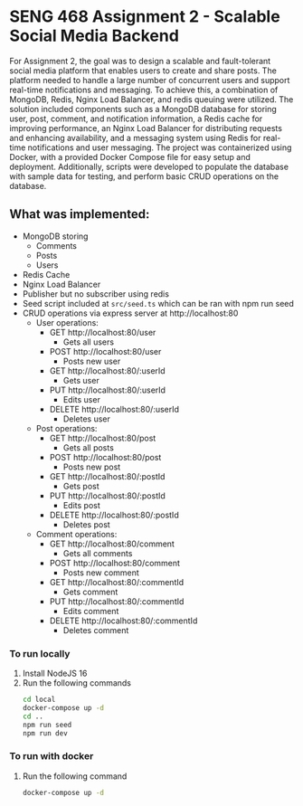 # SENG 468 Assignment 2 - Scalable Social Media Backend

For Assignment 2, the goal was to design a scalable and fault-tolerant social media platform that enables users to create and share posts. The platform needed to handle a large number of concurrent users and support real-time notifications and messaging. To achieve this, a combination of MongoDB, Redis, Nginx Load Balancer, and redis queuing were utilized. The solution included components such as a MongoDB database for storing user, post, comment, and notification information, a Redis cache for improving performance, an Nginx Load Balancer for distributing requests and enhancing availability, and a messaging system using Redis for real-time notifications and user messaging. The project was containerized using Docker, with a provided Docker Compose file for easy setup and deployment. Additionally, scripts were developed to populate the database with sample data for testing, and perform basic CRUD operations on the database.

## What was implemented:
- MongoDB storing
    - Comments
    - Posts
    - Users 
- Redis Cache
- Nginx Load Balancer
- Publisher but no subscriber using redis
- Seed script included at `src/seed.ts` which can be ran with npm run seed
- CRUD operations via express server at http://localhost:80
    - User operations:
        - GET http://localhost:80/user
            - Gets all users
        - POST http://localhost:80/user
            - Posts new user
        - GET http://localhost:80/:userId
            - Gets user
        - PUT http://localhost:80/:userId
            - Edits user
        - DELETE http://localhost:80/:userId
            - Deletes user
    - Post operations:
        - GET http://localhost:80/post
            - Gets all posts
        - POST http://localhost:80/post
            - Posts new post
        - GET http://localhost:80/:postId
            - Gets post
        - PUT http://localhost:80/:postId
            - Edits post
        - DELETE http://localhost:80/:postId
            - Deletes post
    - Comment operations:
        - GET http://localhost:80/comment
            - Gets all comments
        - POST http://localhost:80/comment
            - Posts new comment
        - GET http://localhost:80/:commentId
            - Gets comment
        - PUT http://localhost:80/:commentId
            - Edits comment
        - DELETE http://localhost:80/:commentId
            - Deletes comment


### To run locally
1. Install NodeJS 16
2. Run the following commands
    ```sh
    cd local
    docker-compose up -d
    cd ..
    npm run seed
    npm run dev
    ```

### To run with docker
1. Run the following command
    ```sh
    docker-compose up -d
    ```
